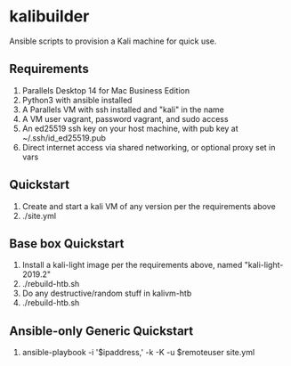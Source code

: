 # kalibuilder

Ansible scripts to provision a Kali machine for quick use.

## Requirements
1. Parallels Desktop 14 for Mac Business Edition
2. Python3 with ansible installed
3. A Parallels VM with ssh installed and "kali" in the name
4. A VM user vagrant, password vagrant, and sudo access
5. An ed25519 ssh key on your host machine, with pub key at ~/.ssh/id_ed25519.pub
6. Direct internet access via shared networking, or optional proxy set in vars

## Quickstart
1. Create and start a kali VM of any version per the requirements above
2. ./site.yml

## Base box Quickstart
1. Install a kali-light image per the requirements above, named "kali-light-2019.2"
2. ./rebuild-htb.sh
3. Do any destructive/random stuff in kalivm-htb
4. ./rebuild-htb.sh

## Ansible-only Generic Quickstart
1. ansible-playbook -i '$ipaddress,' -k -K -u $remoteuser site.yml
